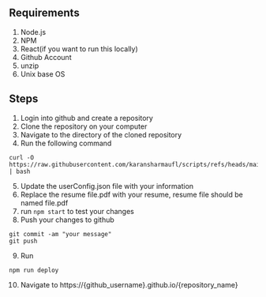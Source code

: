 ## Requirements
1. Node.js
2. NPM
3. React(if you want to run this locally)
4. Github Account
5. unzip
6. Unix base OS


## Steps
1. Login into github and create a repository 
2. Clone the repository on your computer
3. Navigate to the directory of the cloned repository
4. Run the following command
```
curl -O https://raw.githubusercontent.com/karansharmaufl/scripts/refs/heads/main/setup/homepage_setup.sh | bash
```
5. Update the userConfig.json file with your information
6. Replace the resume file.pdf with your resume, resume file should be named file.pdf
7. run ```npm start``` to test your changes
8. Push your changes to github
```
git commit -am "your message"
git push
```
9. Run 
```
npm run deploy
```
10. Navigate to https://{github_username}.github.io/{repository_name}